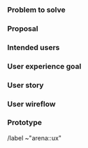 ### Problem to solve

### Proposal

### Intended users

### User experience goal

### User story

### User wireflow

### Prototype

/label ~"arena::ux"
